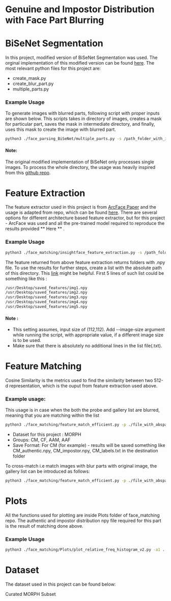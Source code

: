 # Genuine and Impostor Distribution with Face Part Blurring

# BiSeNet Segmentation

In this project, modified version of BiSeNet Segmentation was used. The orginal implementation of this modified version can be found [here](https://github.com/zllrunning/face-parsing.PyTorch). The most relevant python files for this project are:
- create_mask.py
- create_blur_part.py
- multiple_parts.py

### Example Usage

To generate images with blurred parts, following script with proper inputs are shown below. This scripts takes in directory of images, creates a mask for particular part, saves the mask in intermediate directory, and finally, uses this mask to create the image with blurred part. 

~~~bash
python3 ./face_parsing_BiSeNet/multiple_parts.py -s /path_folder_with_images/ -m /intermediate_folder_to_save_mask/ -d /destination_to_save_images
~~~

#### Note:

The original modified implementation of BiSeNet only processes single images. To process the whole directory, the usage was heavily inspired from this [github repo](https://github.com/vitoralbiero/face-parsing.PyTorch).

# Feature Extraction

The feature extractor used in this project is from [ArcFace Paper](https://arxiv.org/abs/1801.07698) and the usage is adapted from repo, which can be found [here](https://github.com/vitoralbiero/face_matching). There are several options for different architecture based feature extractor, but for this project - ArcFace was used and all the pre-trained model required to reproduce the results provided ** Here ** .

### Example Usage

~~~bash
python3 ./face_matching/insightface_feature_extraction.py -s /path_folder_with_images/ -d /destination_to_save_extractions
~~~

The feature returned from above feature extraction returns folders with .npy file. To use the results for further steps, create a list with the absolute path of this directory. This [link](https://unix.stackexchange.com/questions/268474/how-to-list-all-files-in-a-directory-with-absolute-paths) might be helpful. First 5 lines of such list could be something like this :

~~~bash
/usr/Desktop/saved_features/img1.npy
/usr/Desktop/saved_features/img2.npy
/usr/Desktop/saved_features/img3.npy
/usr/Desktop/saved_features/img4.npy
/usr/Desktop/saved_features/img5.npy
~~~

#### Note : 

- This setting assumes, input size of (112,112). Add --image-size argument while running the script, with appropriate value, if a different image size is to be used. 
- Make sure that there is absolutely no additional lines in the list file(.txt).

# Feature Matching

Cosine Similarity is the metrics used to find the similarity between two 512-d representation, which is the ouput from feature extraction used above.

### Example usage:

This usage is in case when the both the probe and gallery list are blurred, meaning that you are matching within the list

~~~bash
python3 ./face_matching/feature_match_efficient.py -p ./file_with_abspath_features.txt -o /destination_to_save_match_results -d dataset_name -gr CM
~~~

- Dataset for this project : MORPH
- Groups: CM, CF, AAM, AAF
- Save Format: For CM (for example) - results will be saved something like CM_authentic.npy, CM_impostor.npy, CM_labels.txt in the destination folder

To cross-match i.e match images with blur parts with original image,  the gallery list can be introduced as follows:

~~~bash
python3 ./face_matching/feature_match_efficient.py -p ./file_with_abspath_probe.txt -g ./file_with_abspath_gallery.txt -o /destination_to_save_match_results -d dataset_name -gr CM
~~~

# Plots

All the functions used for plotting are inside Plots folder of face_matching repo. The authentic and impostor distribution npy file required for this part is the result of matching done above.

### Example Usage

~~~bash
python3 ./face_matching/Plots/plot_relative_freq_histogram_v2.py -a1 ../authentic_dist1.npy -i1 ../impostor_dist1.npy -l1 Label1 -a2 ../authentic_dist2.npy -i2 ../impostor_dist2.npy -l2 Label2 -t 'Tittle' -d ../plot_save_folder -n output
~~~

# Dataset

The dataset used in this project can be found below:

Curated MORPH Subset

